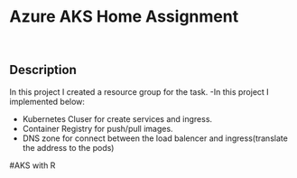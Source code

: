 # Azure AKS Home Assignment
‏
## Description
In this project I created a resource group for the task. 
-In this project I implemented below:
 - Kubernetes Cluser for create services and ingress.
 - Container Registry for push/pull images.
 - DNS zone for connect between the load balencer and ingress(translate the address to the pods)


#AKS with R
